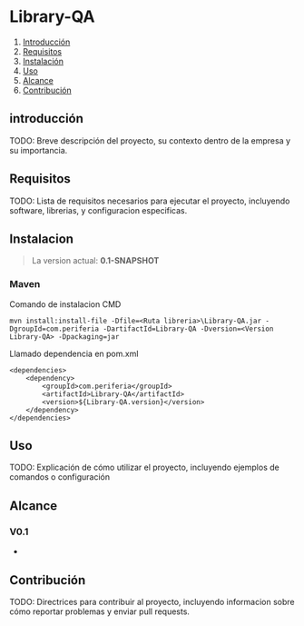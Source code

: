# Library-QA

1. [Introducción](#introducción)
2. [Requisitos](#requisitos)
3. [Instalación](#instalacion)
4. [Uso](#uso)
5. [Alcance](#alcance)
6. [Contribución](#contribución)

## introducción

TODO: Breve descripción del proyecto, su contexto dentro de la empresa y su importancia.

## Requisitos

TODO: Lista de requisitos necesarios para ejecutar el proyecto, incluyendo software, librerias, y configuracion especificas.

## Instalacion

> La version actual: **0.1-SNAPSHOT**

### Maven

Comando de instalacion CMD
```CMD
mvn install:install-file -Dfile=<Ruta libreria>\Library-QA.jar -DgroupId=com.periferia -DartifactId=Library-QA -Dversion=<Version Library-QA> -Dpackaging=jar
```

Llamado dependencia en pom.xml
``` Maven
<dependencies>
	<dependency>
		<groupId>com.periferia</groupId>
	    <artifactId>Library-QA</artifactId>
	    <version>${Library-QA.version}</version>
	</dependency>
</dependencies>
```

## Uso

TODO: Explicación de cómo utilizar el proyecto, incluyendo ejemplos de comandos o configuración

## Alcance

### V0.1
* 

## Contribución

TODO: Directrices para contribuir al proyecto, incluyendo informacion sobre cómo reportar problemas y enviar pull requests.
